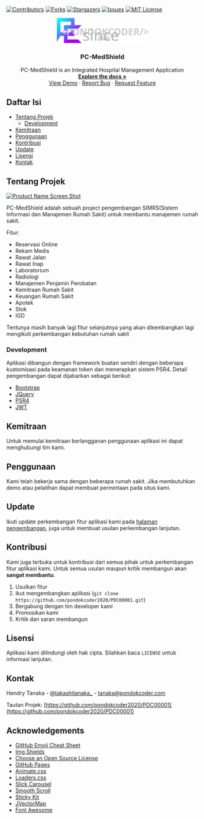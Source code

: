 [![Contributors][contributors-shield]][contributors-url]
[![Forks][forks-shield]][forks-url]
[![Stargazers][stars-shield]][stars-url]
[![Issues][issues-shield]][issues-url]
[![MIT License][license-shield]][license-url]


<p align="center">
  <a href="https://github.com/pondokcoder2020/PDC00001">
    <img src="images/pondokcoder1280.svg" alt="Logo" width="241">
  </a>
  
  <h3 align="center">PC-MedShield</h3>

  <p align="center">
    PC-MedShield is an Integrated Hospital Management Application
    <br />
    <a href="https://github.com/pondokcoder2020/PDC00001"><strong>Explore the docs »</strong></a>
    <br />
    <a href="https://simrsv2.pondokcoder.com/client/">View Demo</a>
    ·
    <a href="https://github.com/pondokcoder2020/PDC00001/issues">Report Bug</a>
    ·
    <a href="https://github.com/pondokcoder2020/PDC00001/issues/new">Request Feature</a>
  </p>
</p>



<!-- TABLE OF CONTENTS -->
## Daftar Isi

* [Tentang Projek](#tentang-projek)
  * [Development](#development)
* [Kemitraan](#kemitraan)
* [Penggunaan](#penggunaan)
* [Kontribusi](#kontribusi)
* [Update](#update)
* [Lisensi](#lisensi)
* [Kontak](#kontak)



<!-- ABOUT THE PROJECT -->
## Tentang Projek

[![Product Name Screen Shot][product-screenshot]](https://example.com)

PC-MedShield adalah sebuah project pengembangan SIMRS(Sistem Informasi dan Manajemen Rumah Sakit) untuk membantu manajemen rumah sakit.

Fitur:
* Reservasi Online
* Rekam Medis
* Rawat Jalan
* Rawat Inap
* Laboratorium
* Radiologi
* Manajemen Penjamin Perobatan
* Kemitraan Rumah Sakit
* Keuangan Rumah Sakit
* Apotek
* Stok
* IGD

Tentunya masih banyak lagi fitur selanjutnya yang akan dikembangkan lagi mengikuti perkembangan kebutuhan rumah sakit

### Development
Aplikasi dibangun dengan framework buatan sendiri dengan beberapa kustomisasi pada keamanan token dan menerapkan sistem PSR4. Detail pengembangan dapat dijabarkan sebagai berikut:
* [Bootstrap](https://getbootstrap.com)
* [JQuery](https://jquery.com)
* [PSR4](https://getcomposer.org/doc/04-schema.md#psr-4)
* [JWT](https://packagist.org/packages/firebase/php-jwt)


<!-- GETTING STARTED -->
## Kemitraan

Untuk memulai kemitraan berlangganan penggunaan aplikasi ini dapat menghubungi tim kami.

<!-- USAGE EXAMPLES -->
## Penggunaan

Kami telah bekerja sama dengan beberapa rumah sakit. Jika membutuhkan demo atau pelatihan dapat membuat permintaan pada situs kami.

<!-- _For more examples, please refer to the [Documentation](https://example.com)_ -->



<!-- ROADMAP -->
## Update

Ikuti update perkembangan fitur aplikasi kami pada [halaman pengembangan](https://github.com/pondokcoder2020/PDC00001/issues), juga untuk membuat usulan perkembangan lanjutan.


<!-- CONTRIBUTING -->
## Kontribusi

Kami juga terbuka untuk kontribusi dari semua pihak untuk perkembangan fitur aplikasi kami. Untuk semua usulan maupun kritik membangun akan **sangat membantu**.

1. Usulkan fitur
2. Ikut mengembangkan aplikasi (`git clone https://github.com/pondokcoder2020/PDC00001.git`)
3. Bergabung dengan tim developer kami
4. Promosikan kami
5. Kritik dan saran membangun



<!-- LICENSE -->
## Lisensi

Aplikasi kami dilindungi oleh hak cipta. Silahkan baca `LICENSE` untuk informasi lanjutan.



<!-- CONTACT -->
## Kontak

Hendry Tanaka - [@takashitanaka_](https://twitter.com/takashitanaka_) - tanaka@pondokcoder.com

Tautan Projek: [https://github.com/pondokcoder2020/PDC00001](https://github.com/pondokcoder2020/PDC00001)



<!-- ACKNOWLEDGEMENTS -->
## Acknowledgements
* [GitHub Emoji Cheat Sheet](https://www.webpagefx.com/tools/emoji-cheat-sheet)
* [Img Shields](https://shields.io)
* [Choose an Open Source License](https://choosealicense.com)
* [GitHub Pages](https://pages.github.com)
* [Animate.css](https://daneden.github.io/animate.css)
* [Loaders.css](https://connoratherton.com/loaders)
* [Slick Carousel](https://kenwheeler.github.io/slick)
* [Smooth Scroll](https://github.com/cferdinandi/smooth-scroll)
* [Sticky Kit](http://leafo.net/sticky-kit)
* [JVectorMap](http://jvectormap.com)
* [Font Awesome](https://fontawesome.com)





<!-- MARKDOWN LINKS & IMAGES -->
<!-- https://www.markdownguide.org/basic-syntax/#reference-style-links -->
<!-- https://github.com/pondokcoder2020/PDC00001 -->
[contributors-shield]: https://img.shields.io/github/contributors/pondokcoder2020/PDC00001.svg?style=flat-square
[contributors-url]: https://github.com/pondokcoder2020/PDC00001/graphs/contributors
[forks-shield]: https://img.shields.io/github/forks/pondokcoder2020/PDC00001.svg?style=flat-square
[forks-url]: https://github.com/pondokcoder2020/PDC00001/network/members
[stars-shield]: https://img.shields.io/github/stars/pondokcoder2020/PDC00001.svg?style=flat-square
[stars-url]: https://github.com/pondokcoder2020/PDC00001/stargazers
[issues-shield]: https://img.shields.io/github/issues/pondokcoder2020/PDC00001.svg?style=flat-square
[issues-url]: https://github.com/pondokcoder2020/PDC00001/issues
[license-shield]: https://img.shields.io/github/license/pondokcoder2020/PDC00001.svg?style=flat-square
[license-url]: https://github.com/pondokcoder2020/PDC00001/blob/master/LICENSE.txt
[linkedin-shield]: https://img.shields.io/badge/-LinkedIn-black.svg?style=flat-square&logo=linkedin&colorB=555
[linkedin-url]: https://linkedin.com/in/othneildrew
[product-screenshot]: images/screenshot.png
